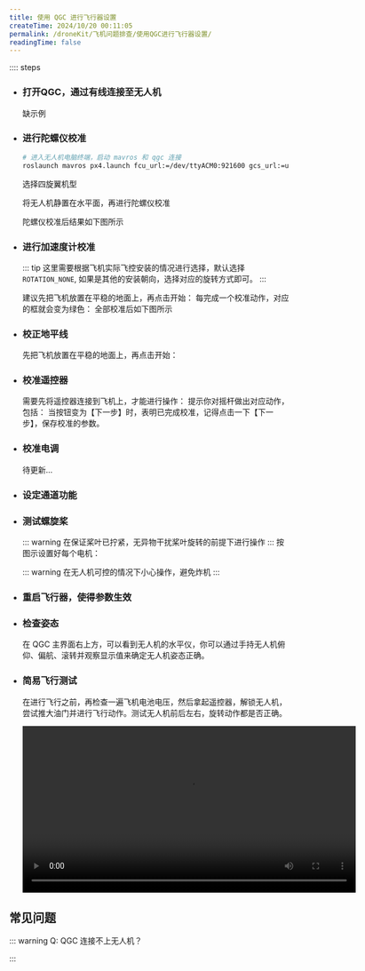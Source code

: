 ```yaml
---
title: 使用 QGC 进行飞行器设置
createTime: 2024/10/20 00:11:05
permalink: /droneKit/飞机问题排查/使用QGC进行飞行器设置/
readingTime: false
---
```


:::: steps

- ### 打开QGC，通过有线连接至无人机
    缺示例
    <!-- TODO(Derkai): 缺打开QGC，通过有线连接至无人机的示例 -->

- ### 进行陀螺仪校准
    ```bash
    # 进入无人机电脑终端，启动 mavros 和 qgc 连接
    roslaunch mavros px4.launch fcu_url:=/dev/ttyACM0:921600 gcs_url:=udp://:14556@QGC所在电脑的IP号:14550
    ```

    选择四旋翼机型
    <ImageCard image="https://emnavi-doc-img.oss-cn-beijing.aliyuncs.com/emnavi_assets/intro/qgc_step_9.png"/>

    将无人机静置在水平面，再进行陀螺仪校准
    <ImageCard image="https://emnavi-doc-img.oss-cn-beijing.aliyuncs.com/emnavi_assets/intro/qgc_step_10.png"/>

    陀螺仪校准后结果如下图所示
    <ImageCard image="https://emnavi-doc-img.oss-cn-beijing.aliyuncs.com/emnavi_assets/intro/qgc_step_11.png"/>

- ### 进行加速度计校准

    ::: tip 这里需要根据飞机实际飞控安装的情况进行选择，默认选择 `ROTATION_NONE`, 如果是其他的安装朝向，选择对应的旋转方式即可。
    :::

    建议先把飞机放置在平稳的地面上，再点击开始：
    <ImageCard image="https://emnavi-doc-img.oss-cn-beijing.aliyuncs.com/emnavi_assets/intro/qgc_step_15.png"/>
    <ImageCard image="https://emnavi-doc-img.oss-cn-beijing.aliyuncs.com/emnavi_assets/intro/qgc_step_12.png"/>
    每完成一个校准动作，对应的框就会变为绿色：
    <ImageCard image="https://emnavi-doc-img.oss-cn-beijing.aliyuncs.com/emnavi_assets/intro/qgc_step_13.png"/>
    全部校准后如下图所示
    <ImageCard image="https://emnavi-doc-img.oss-cn-beijing.aliyuncs.com/emnavi_assets/intro/qgc_step_14.png"/>


- ### 校正地平线
    先把飞机放置在平稳的地面上，再点击开始：
    <ImageCard image="https://emnavi-doc-img.oss-cn-beijing.aliyuncs.com/emnavi_assets/intro/qgc_step_16.png"/>


- ### 校准遥控器
    需要先将遥控器连接到飞机上，才能进行操作：
    <ImageCard image="https://emnavi-doc-img.oss-cn-beijing.aliyuncs.com/emnavi_assets/intro/qgc_step_17.png"/>
    提示你对摇杆做出对应动作，包括：
    <ImageCard image="https://emnavi-doc-img.oss-cn-beijing.aliyuncs.com/emnavi_assets/intro/qgc_step_21.png"/>
    当按钮变为【下一步】时，表明已完成校准，记得点击一下【下一步】，保存校准的参数。
    <ImageCard image="https://emnavi-doc-img.oss-cn-beijing.aliyuncs.com/emnavi_assets/intro/qgc_step_22.png"/>


- ### 校准电调
    待更新...

- ### 设定通道功能
    <ImageCard image="https://emnavi-doc-img.oss-cn-beijing.aliyuncs.com/emnavi_assets/intro/qgc_step_25.png"/>

- ### 测试螺旋桨
    ::: warning 在保证桨叶已拧紧，无异物干扰桨叶旋转的前提下进行操作
    :::
    按图示设置好每个电机：
    <ImageCard image="https://emnavi-doc-img.oss-cn-beijing.aliyuncs.com/emnavi_assets/intro/qgc_step_23.png"/>

    ::: warning 在无人机可控的情况下小心操作，避免炸机
    :::
    <ImageCard image="https://emnavi-doc-img.oss-cn-beijing.aliyuncs.com/emnavi_assets/intro/qgc_step_24.png"/>


- ### 重启飞行器，使得参数生效
    <ImageCard image="https://emnavi-doc-img.oss-cn-beijing.aliyuncs.com/emnavi_assets/intro/qgc_step_26.png"/>


- ### 检查姿态
    在 QGC 主界面右上方，可以看到无人机的水平仪，你可以通过手持无人机俯仰、偏航、滚转并观察显示值来确定无人机姿态正确。

- ### 简易飞行测试
    在进行飞行之前，再检查一遍飞机电池电压，然后拿起遥控器，解锁无人机，尝试推大油门并进行飞行动作。测试无人机前后左右，旋转动作都是否正确。

    <div>
    <video width="600" controls>
        <source src="https://emnavi-doc-img.oss-cn-beijing.aliyuncs.com/emnavi_video/intro/flight_demo.mp4" type="video/mp4" />
        您的浏览器不支持 video 标签。
    </video>
    </div>


## 常见问题

::: warning Q: QGC 连接不上无人机？

:::


